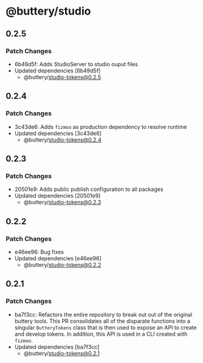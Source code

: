 # @buttery/studio

## 0.2.5

### Patch Changes

- 6b49d5f: Adds StudioServer to studio ouput files
- Updated dependencies [6b49d5f]
  - @buttery/studio-tokens@0.2.5

## 0.2.4

### Patch Changes

- 3c43de6: Adds `fizmoo` as production dependency to resolve runtime
- Updated dependencies [3c43de6]
  - @buttery/studio-tokens@0.2.4

## 0.2.3

### Patch Changes

- 20501e9: Adds public publish configuration to all packages
- Updated dependencies [20501e9]
  - @buttery/studio-tokens@0.2.3

## 0.2.2

### Patch Changes

- e46ee96: Bug fixes
- Updated dependencies [e46ee96]
  - @buttery/studio-tokens@0.2.2

## 0.2.1

### Patch Changes

- ba7f3cc: Refactors the entire repository to break out out of the original buttery tools. This PR consolidates all of the disparate functions into a singular `ButteryTokens` class that is then used to expose an API to create and develop tokens. In addition, this API is used in a CLI created with `fizmoo`.
- Updated dependencies [ba7f3cc]
  - @buttery/studio-tokens@0.2.1
